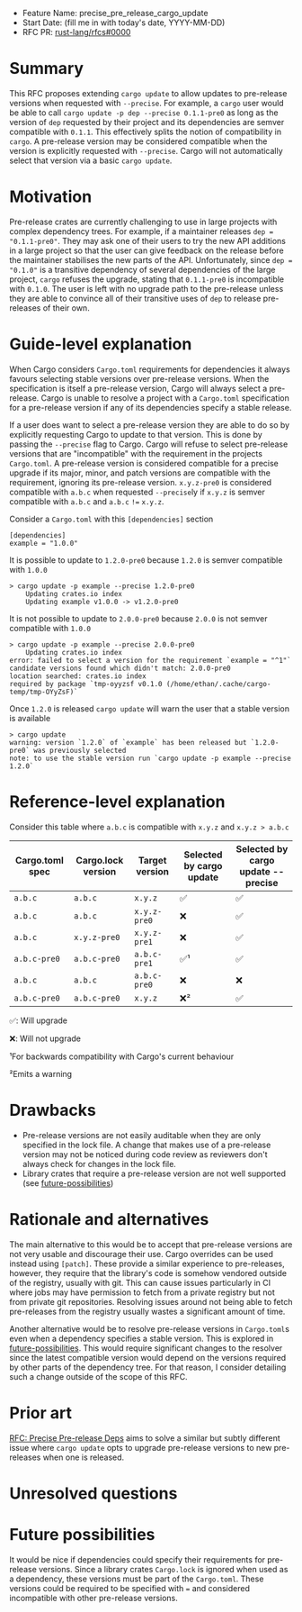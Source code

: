 - Feature Name: precise_pre_release_cargo_update
- Start Date: (fill me in with today's date, YYYY-MM-DD)
- RFC PR: [rust-lang/rfcs#0000](https://github.com/rust-lang/rfcs/pull/0000)

# Summary
[summary]: #summary

This RFC proposes extending `cargo update` to allow updates to pre-release versions when requested with `--precise`.
For example, a `cargo` user would be able to call `cargo update -p dep --precise 0.1.1-pre0` as long as the version of `dep` requested by their project and its dependencies are semver compatible with `0.1.1`.
This effectively splits the notion of compatibility in `cargo`.
A pre-release version may be considered compatible when the version is explicitly requested with `--precise`.
Cargo will not automatically select that version via a basic `cargo update`.

# Motivation
[motivation]: #motivation

Pre-release crates are currently challenging to use in large projects with complex dependency trees.
For example, if a maintainer releases `dep = "0.1.1-pre0"`.
They may ask one of their users to try the new API additions in a large project so that the user can give feedback on the release before the maintainer stabilises the new parts of the API.
Unfortunately, since `dep = "0.1.0"` is a transitive dependency of several dependencies of the large project, `cargo` refuses the upgrade, stating that `0.1.1-pre0` is incompatible with `0.1.0`.
The user is left with no upgrade path to the pre-release unless they are able to convince all of their transitive uses of `dep` to release pre-releases of their own.

# Guide-level explanation
[guide-level-explanation]: #guide-level-explanation

When Cargo considers `Cargo.toml` requirements for dependencies it always favours selecting stable versions over pre-release versions.
When the specification is itself a pre-release version, Cargo will always select a pre-release.
Cargo is unable to resolve a project with a `Cargo.toml` specification for a pre-release version if any of its dependencies specify a stable release.

If a user does want to select a pre-release version they are able to do so by explicitly requesting Cargo to update to that version.
This is done by passing the `--precise` flag to Cargo.
Cargo will refuse to select pre-release versions that are "incompatible" with the requirement in the projects `Cargo.toml`.
A pre-release version is considered compatible for a precise upgrade if its major, minor, and patch versions are compatible with the requirement, ignoring its pre-release version.
`x.y.z-pre0` is considered compatible with `a.b.c` when requested `--precise`ly if `x.y.z` is semver compatible with `a.b.c` and `a.b.c` `!=` `x.y.z`.

Consider a `Cargo.toml` with this `[dependencies]` section

```
[dependencies]
example = "1.0.0"
```

It is possible to update to `1.2.0-pre0` because `1.2.0` is semver compatible with `1.0.0`

```
> cargo update -p example --precise 1.2.0-pre0
    Updating crates.io index
    Updating example v1.0.0 -> v1.2.0-pre0
```

It is not possible to update to `2.0.0-pre0` because `2.0.0` is not semver compatible with `1.0.0`

```
> cargo update -p example --precise 2.0.0-pre0
    Updating crates.io index
error: failed to select a version for the requirement `example = "^1"`
candidate versions found which didn't match: 2.0.0-pre0
location searched: crates.io index
required by package `tmp-oyyzsf v0.1.0 (/home/ethan/.cache/cargo-temp/tmp-OYyZsF)`
```

Once `1.2.0` is released `cargo update` will warn the user that a stable version is available

```
> cargo update
warning: version `1.2.0` of `example` has been released but `1.2.0-pre0` was previously selected
note: to use the stable version run `cargo update -p example --precise 1.2.0`
```

# Reference-level explanation
[reference-level-explanation]: #reference-level-explanation

Consider this table where `a.b.c` is compatible with `x.y.z` and `x.y.z > a.b.c`

| Cargo.toml spec | Cargo.lock version | Target version | Selected by cargo update  | Selected by cargo update --precise  |
| --------------- | ------------------ | -------------- | ------------------------- | ----------------------------------- |
| `a.b.c`         | `a.b.c`            | `x.y.z`        | ✅                        | ✅                                  |
| `a.b.c`         | `a.b.c`            | `x.y.z-pre0`   | ❌                        | ✅                                  |
| `a.b.c`         | `x.y.z-pre0`       | `x.y.z-pre1`   | ❌                        | ✅                                  |
| `a.b.c-pre0`    | `a.b.c-pre0`       | `a.b.c-pre1`   | ✅¹                       | ✅                                  |
| `a.b.c`         | `a.b.c`            | `a.b.c-pre0`   | ❌                        | ❌                                  |
| `a.b.c-pre0`    | `a.b.c-pre0`       | `x.y.z`        | ❌²                       | ✅                                  |

✅: Will upgrade

❌: Will not upgrade

¹For backwards compatibility with Cargo's current behaviour

²Emits a warning

# Drawbacks
[drawbacks]: #drawbacks

- Pre-release versions are not easily auditable when they are only specified in the lock file.
  A change that makes use of a pre-release version may not be noticed during code review as reviewers don't always check for changes in the lock file.
- Library crates that require a pre-release version are not well supported (see [future-possibilities])

# Rationale and alternatives
[rationale-and-alternatives]: #rationale-and-alternatives

The main alternative to this would be to accept that pre-release versions are not very usable and discourage their use.
Cargo overrides can be used instead using `[patch]`.
These provide a similar experience to pre-releases, however, they require that the library's code is somehow vendored outside of the registry, usually with git.
This can cause issues particularly in CI where jobs may have permission to fetch from a private registry but not from private git repositories.
Resolving issues around not being able to fetch pre-releases from the registry usually wastes a significant amount of time.

Another alternative would be to resolve pre-release versions in `Cargo.toml`s even when a dependency specifies a stable version.
This is explored in [future-possibilities].
This would require significant changes to the resolver since the latest compatible version would depend on the versions required by other parts of the dependency tree.
For that reason, I consider detailing such a change outside of the scope of this RFC.

# Prior art
[prior-art]: #prior-art

[RFC: Precise Pre-release Deps](https://github.com/rust-lang/rfcs/pull/3263) aims to solve a similar but subtly different issue where `cargo update` opts to upgrade 
pre-release versions to new pre-releases when one is released.

# Unresolved questions
[unresolved-questions]: #unresolved-questions

# Future possibilities
[future-possibilities]: #future-possibilities

It would be nice if dependencies could specify their requirements for pre-release versions.
Since a library crates `Cargo.lock` is ignored when used as a dependency, these versions must be part of the `Cargo.toml`.
These versions could be required to be specified with `=` and considered incompatible with other pre-release versions.

